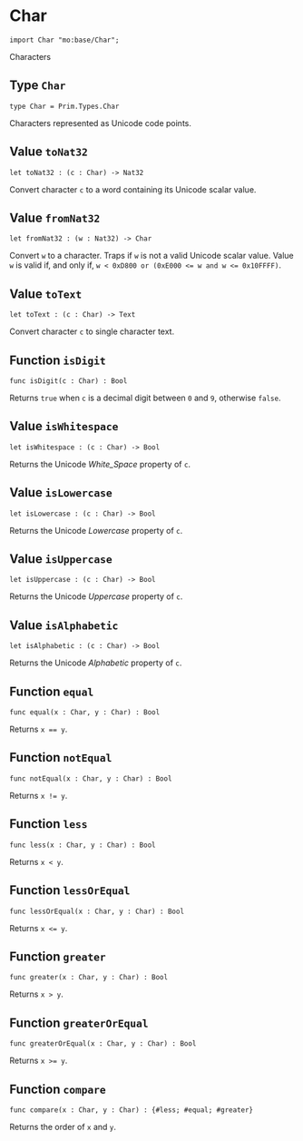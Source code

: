# Char

``` motoko
import Char "mo:base/Char";
```

Characters

## Type `Char`
``` motoko no-repl
type Char = Prim.Types.Char
```

Characters represented as Unicode code points.

## Value `toNat32`
``` motoko no-repl
let toNat32 : (c : Char) -> Nat32
```

Convert character `c` to a word containing its Unicode scalar value.

## Value `fromNat32`
``` motoko no-repl
let fromNat32 : (w : Nat32) -> Char
```

Convert `w` to a character.
Traps if `w` is not a valid Unicode scalar value.
Value `w` is valid if, and only if, `w < 0xD800 or (0xE000 <= w and w <= 0x10FFFF)`.

## Value `toText`
``` motoko no-repl
let toText : (c : Char) -> Text
```

Convert character `c` to single character text.

## Function `isDigit`
``` motoko no-repl
func isDigit(c : Char) : Bool
```

Returns `true` when `c` is a decimal digit between `0` and `9`, otherwise `false`.

## Value `isWhitespace`
``` motoko no-repl
let isWhitespace : (c : Char) -> Bool
```

Returns the Unicode _White_Space_ property of `c`.

## Value `isLowercase`
``` motoko no-repl
let isLowercase : (c : Char) -> Bool
```

Returns the Unicode _Lowercase_ property of `c`.

## Value `isUppercase`
``` motoko no-repl
let isUppercase : (c : Char) -> Bool
```

Returns the Unicode _Uppercase_ property of `c`.

## Value `isAlphabetic`
``` motoko no-repl
let isAlphabetic : (c : Char) -> Bool
```

Returns the Unicode _Alphabetic_ property of `c`.

## Function `equal`
``` motoko no-repl
func equal(x : Char, y : Char) : Bool
```

Returns `x == y`.

## Function `notEqual`
``` motoko no-repl
func notEqual(x : Char, y : Char) : Bool
```

Returns `x != y`.

## Function `less`
``` motoko no-repl
func less(x : Char, y : Char) : Bool
```

Returns `x < y`.

## Function `lessOrEqual`
``` motoko no-repl
func lessOrEqual(x : Char, y : Char) : Bool
```

Returns `x <= y`.

## Function `greater`
``` motoko no-repl
func greater(x : Char, y : Char) : Bool
```

Returns `x > y`.

## Function `greaterOrEqual`
``` motoko no-repl
func greaterOrEqual(x : Char, y : Char) : Bool
```

Returns `x >= y`.

## Function `compare`
``` motoko no-repl
func compare(x : Char, y : Char) : {#less; #equal; #greater}
```

Returns the order of `x` and `y`.

